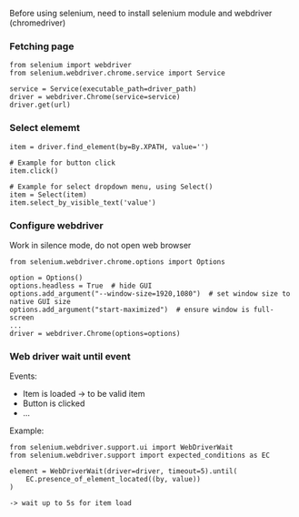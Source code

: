 Before using selenium, need to install selenium module and webdriver (chromedriver)  
### Fetching page
```
from selenium import webdriver
from selenium.webdriver.chrome.service import Service

service = Service(executable_path=driver_path)
driver = webdriver.Chrome(service=service)
driver.get(url)
```

### Select elememt
```
item = driver.find_element(by=By.XPATH, value='')

# Example for button click
item.click()

# Example for select dropdown menu, using Select()
item = Select(item)
item.select_by_visible_text('value')
```

### Configure webdriver
Work in silence mode, do not open web browser

```
from selenium.webdriver.chrome.options import Options

option = Options()
options.headless = True  # hide GUI
options.add_argument("--window-size=1920,1080")  # set window size to native GUI size
options.add_argument("start-maximized")  # ensure window is full-screen
...
driver = webdriver.Chrome(options=options)
```

### Web driver wait until event
Events:
- Item is loaded -> to be valid item
- Button is clicked
- ...

Example:

```
from selenium.webdriver.support.ui import WebDriverWait
from selenium.webdriver.support import expected_conditions as EC

element = WebDriverWait(driver=driver, timeout=5).until(
    EC.presence_of_element_located((by, value))
)

-> wait up to 5s for item load
```